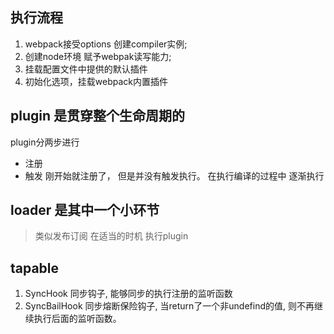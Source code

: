 ## 执行流程
1. webpack接受options 创建compiler实例;
2. 创建node环境 赋予webpak读写能力;
3. 挂载配置文件中提供的默认插件
4. 初始化选项，挂载webpack内置插件

## plugin 是贯穿整个生命周期的
plugin分两步进行
- 注册  
- 触发
刚开始就注册了， 但是并没有触发执行。 在执行编译的过程中 逐渐执行
## loader 是其中一个小环节


> 类似发布订阅  在适当的时机 执行plugin


## tapable
1. SyncHook 同步钩子, 能够同步的执行注册的监听函数
2. SyncBailHook 同步熔断保险钩子, 当return了一个非undefind的值, 则不再继续执行后面的监听函数。